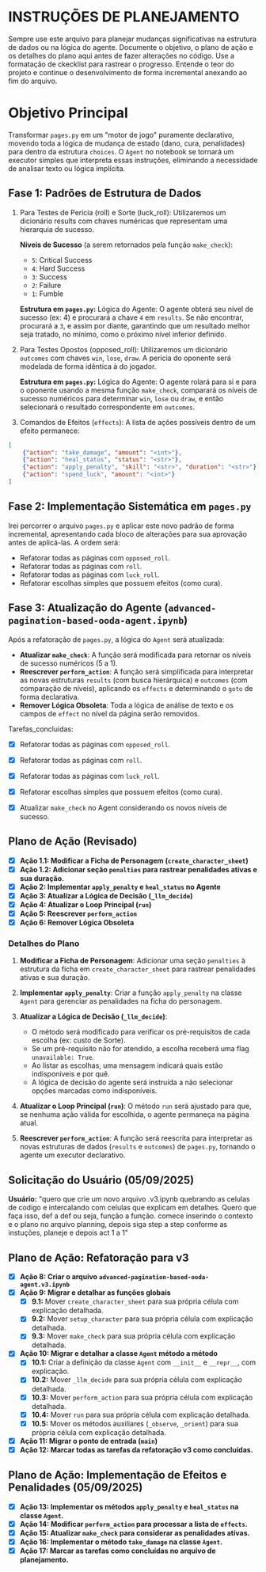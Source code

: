 # INSTRUÇÕES DE PLANEJAMENTO

Sempre use este arquivo para planejar mudanças significativas na estrutura de dados ou na lógica do agente. Documente o objetivo, o plano de ação e os detalhes do plano aqui antes de fazer alterações no código. Use a formatação de ckecklist para rastrear o progresso. Entende o teor do projeto e continue o desenvolvimento de forma incremental anexando ao fim do arquivo.

# Objetivo Principal

Transformar `pages.py` em um "motor de jogo" puramente declarativo, movendo toda a lógica de mudança de estado (dano, cura, penalidades) para dentro da estrutura `choices`. O `Agent` no notebook se tornará um executor simples que interpreta essas instruções, eliminando a necessidade de analisar texto ou lógica implícita.

## Fase 1: Padrões de Estrutura de Dados

1. Para Testes de Perícia (roll) e Sorte (luck_roll): Utilizaremos um dicionário results com chaves numéricas que representam uma hierarquia de sucesso.

    **Níveis de Sucesso** (a serem retornados pela função `make_check`):
    - `5`: Critical Success
    - `4`: Hard Success
    - `3`: Success
    - `2`: Failure
    - `1`: Fumble

    **Estrutura em `pages.py`:**
    Lógica do Agente: O agente obterá seu nível de sucesso (ex: 4) e procurará a chave `4` em `results`. Se não encontrar, procurará a `3`, e assim por diante, garantindo que um resultado melhor seja tratado, no mínimo, como o próximo nível inferior definido.

2. Para Testes Opostos (opposed_roll): Utilizaremos um dicionário `outcomes` com chaves `win`, `lose`, `draw`. A perícia do oponente será modelada de forma idêntica à do jogador.

    **Estrutura em `pages.py`:**
    Lógica do Agente: O agente rolará para si e para o oponente usando a mesma função `make_check`, comparará os níveis de sucesso numéricos para determinar `win`, `lose` ou `draw`, e então selecionará o resultado correspondente em `outcomes`.

3. Comandos de Efeitos (`effects`): A lista de ações possíveis dentro de um efeito permanece:
```json
[
    {"action": "take_damage", "amount": "<int>"},
    {"action": "heal_status", "status": "<str>"},
    {"action": "apply_penalty", "skill": "<str>", "duration": "<str>"},
    {"action": "spend_luck", "amount": "<int>"}
]
```

## Fase 2: Implementação Sistemática em `pages.py`

Irei percorrer o arquivo `pages.py` e aplicar este novo padrão de forma incremental, apresentando cada bloco de alterações para sua aprovação antes de aplicá-las. A ordem será:

- Refatorar todas as páginas com `opposed_roll`.
- Refatorar todas as páginas com `roll`.
- Refatorar todas as páginas com `luck_roll`.
- Refatorar escolhas simples que possuem efeitos (como cura).

## Fase 3: Atualização do Agente (`advanced-pagination-based-ooda-agent.ipynb`)

Após a refatoração de `pages.py`, a lógica do `Agent` será atualizada:

- **Atualizar `make_check`**: A função será modificada para retornar os níveis de sucesso numéricos (5 a 1).
- **Reescrever `perform_action`**: A função será simplificada para interpretar as novas estruturas `results` (com busca hierárquica) e `outcomes` (com comparação de níveis), aplicando os `effects` e determinando o `goto` de forma declarativa.
- **Remover Lógica Obsoleta**: Toda a lógica de análise de texto e os campos de `effect` no nível da página serão removidos.

Tarefas_concluidas:
- [x] Refatorar todas as páginas com `opposed_roll`.
- [x] Refatorar todas as páginas com `roll`.
- [x] Refatorar todas as páginas com `luck_roll`.
- [x] Refatorar escolhas simples que possuem efeitos (como cura).
- [x] Atualizar `make_check` no Agent considerando os novos níveis de sucesso.


## Plano de Ação (Revisado)

- [x] **Ação 1.1: Modificar a Ficha de Personagem (`create_character_sheet`)**
- [x] **Ação 1.2: Adicionar seção `penalties` para rastrear penalidades ativas e sua duração.**
- [x] **Ação 2: Implementar `apply_penalty` e `heal_status` no Agente**
- [x] **Ação 3: Atualizar a Lógica de Decisão (`_llm_decide`)**
- [x] **Ação 4: Atualizar o Loop Principal (`run`)**
- [x] **Ação 5: Reescrever `perform_action`**
- [x] **Ação 6: Remover Lógica Obsoleta**

### Detalhes do Plano

1.  **Modificar a Ficha de Personagem**: Adicionar uma seção `penalties` à estrutura da ficha em `create_character_sheet` para rastrear penalidades ativas e sua duração.

2.  **Implementar `apply_penalty`**: Criar a função `apply_penalty` na classe `Agent` para gerenciar as penalidades na ficha do personagem.

3.  **Atualizar a Lógica de Decisão (`_llm_decide`)**:
    *   O método será modificado para verificar os pré-requisitos de cada escolha (ex: custo de Sorte).
    *   Se um pré-requisito não for atendido, a escolha receberá uma flag `unavailable: True`.
    *   Ao listar as escolhas, uma mensagem indicará quais estão indisponíveis e por quê.
    *   A lógica de decisão do agente será instruída a não selecionar opções marcadas como indisponíveis.

4.  **Atualizar o Loop Principal (`run`)**: O método `run` será ajustado para que, se nenhuma ação válida for escolhida, o agente permaneça na página atual.

5.  **Reescrever `perform_action`**: A função será reescrita para interpretar as novas estruturas de dados (`results` e `outcomes`) de `pages.py`, tornando o agente um executor declarativo.

## Solicitação do Usuário (05/09/2025)

**Usuário:** "quero que crie um novo arquivo .v3.ipynb quebrando as celulas de codigo e intercalando com celulas que explicam em detalhes. Quero que faça isso, def a def ou seja, função a função. comece inserindo o contexto e o plano no arquivo planning, depois siga step a step conforme as instuções, planeje e depois act 1 a 1"

## Plano de Ação: Refatoração para v3

- [x] **Ação 8: Criar o arquivo `advanced-pagination-based-ooda-agent.v3.ipynb`**
- [x] **Ação 9: Migrar e detalhar as funções globais**
    - [x] **9.1:** Mover `create_character_sheet` para sua própria célula com explicação detalhada.
    - [x] **9.2:** Mover `setup_character` para sua própria célula com explicação detalhada.
    - [x] **9.3:** Mover `make_check` para sua própria célula com explicação detalhada.
- [x] **Ação 10: Migrar e detalhar a classe `Agent` método a método**
    - [x] **10.1:** Criar a definição da classe `Agent` com `__init__` e `__repr__`, com explicação.
    - [x] **10.2:** Mover `_llm_decide` para sua própria célula com explicação detalhada.
    - [x] **10.3:** Mover `perform_action` para sua própria célula com explicação detalhada.
    - [x] **10.4:** Mover `run` para sua própria célula com explicação detalhada.
    - [x] **10.5:** Mover os métodos auxiliares (`_observe`, `_orient`) para sua própria célula com explicação detalhada.
- [x] **Ação 11: Migrar o ponto de entrada (`main`)**
- [x] **Ação 12: Marcar todas as tarefas da refatoração v3 como concluídas.**

## Plano de Ação: Implementação de Efeitos e Penalidades (05/09/2025)

- [x] **Ação 13: Implementar os métodos `apply_penalty` e `heal_status` na classe `Agent`.**
- [x] **Ação 14: Modificar `perform_action` para processar a lista de `effects`.**
- [x] **Ação 15: Atualizar `make_check` para considerar as penalidades ativas.**
- [x] **Ação 16: Implementar o método `take_damage` na classe `Agent`.**
- [x] **Ação 17: Marcar as tarefas como concluídas no arquivo de planejamento.**